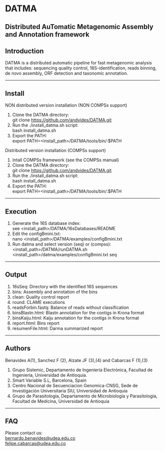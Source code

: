 # DATMA
Distributed AuTomatic Metagenomic Assembly and Annotation framework
--------------------------------------------------------------
Introduction
--------------------------------------------------------------
DATMA is a distributed automatic pipeline for fast metagenomic analysis that includes: sequencing quality control, 16S-identification, reads binning, de novo assembly, ORF detection and taxonomic annotation.

--------------------------------------------------------------
Install
--------------------------------------------------------------
NON distributed version installation (NON COMPSs support)<br/>
1. Clone the DATMA directory:<br/> 
git clone https://github.com/andvides/DATMA.git
2. Run the ./install_datma.sh script:<br/>
bash install_datma.sh 
3. Export the PATH:<br/> 
export PATH=<install_path>/DATMA/tools/bin/:$PATH

Distributed version installation (COMPSs support)<br/>
1. Intall COMPSs framework (see the COMPSs manual)
2. Clone the DATMA directory:<br/> 
git clone https://github.com/andvides/DATMA.git
3. Run the ./install_datma.sh script:<br/>
bash install_datma.sh 
4. Export the PATH:<br/>
export PATH=<install_path>/DATMA/tools/bin/:$PATH

---------------------------------------------------------------
Execution
--------------------------------------------------------------
1. Generate the 16S database index:<br/>
see <install_path>/DATMA/16sDatabases/README
2. Edit the configBmini.txt:<br/>
nano <install_path>/DATMA/examples/configBmini.txt
3. Run datma and select version (seq) or (compss):<br/>
<install_path>/DATMA/runDATMA.sh <install_path>/datma/examples/configBmini.txt seq

---------------------------------------------------------------
Output
---------------------------------------------------------------
1. 16sSeq: Directory with the identified 16S sequences
2. bins: Assembly and annotation of the bins
3. clean: Quality control report
4. round: CLAME executions
5. readsForbin.fastq: Balance of reads without classification
6. binsBlastn.html: Blastn annotation for the contigs in Krona format
7. binsKaiju.html: Kaiju annotation for the contigs in Krona format
8. report.html: Bins report
9. resumenFile.html: Darma summarized report

---------------------------------------------------------------
Authors
---------------------------------------------------------------
Benavides A(1), Sanchez F (2), Alzate JF (3),(4) and Cabarcas F (1),(3)

1. Grupo Sistemic, Departamento de Ingeniería Electrónica, Facultad de Ingenieria, Universidad de Antioquia.
2. Smart Variable S.L, Barcelona, Spain
3. Centro Nacional de Secuenciacion Genomica-CNSG, Sede de Investigación Universitaria SIU, Universidad de Antioquia
4. Grupo de Parasitología, Departamento de Microbiología y Parasitología, Facultad de Medicina, Universidad de Antioquia

---------------------------------------------------------------
FAQ
--------------------------------------------------------------
Please contact us:<br/>
bernardo.benavides@udea.edu.co<br/>
felipe.cabarcas@udea.edu.co
